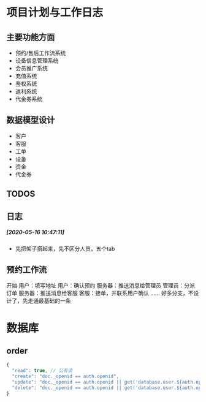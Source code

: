 # 项目计划与工作日志

## 主要功能方面
* 预约/售后工作流系统
* 设备信息管理系统
* 会员推广系统
* 充值系统
* 鉴权系统
* 返利系统
* 代金券系统


## 数据模型设计
* 客户
* 客服
* 工单
* 设备
* 资金
* 代金券

## TODOS

## 日志
##### [2020-05-16 10:47:11] 
* 先把架子搭起来，先不区分人员，五个tab

## 预约工作流
开始
用户：填写地址
用户：确认预约
服务器：推送消息给管理员
管理员：分派订单
服务器：推送消息给客服
客服：接单，并联系用户确认
……
好多分支，不设计了，先走通最基础的一条



# 数据库
## order
```javascript
{
  "read": true, // 公有读
  "create": "doc._openid == auth.openid", 
  "update": "doc._openid == auth.openid || get('database.user.${auth.openid}').isAdmin", 
  "delete": "doc._openid == auth.openid || get('database.user.${auth.openid}').isAdmin", 
}
```